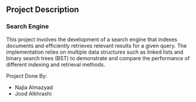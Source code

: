 ## **Project Description**

### Search Engine
This project involves the development of a search engine that indexes documents and efficiently retrieves relevant results for a given query. The implementation relies on multiple data structures such as linked lists and binary search trees (BST) to demonstrate and compare the performance of different indexing and retrieval methods.

Project Done By:
- Najla Almazyad
- Jood Alkhrashi
